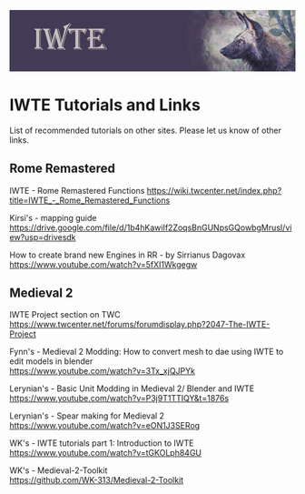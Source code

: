 ![IWTE banner](../IWTEgithub_images/IWTEbanner.jpg)
# IWTE Tutorials and Links

List of recommended tutorials on other sites.
Please let us know of other links.

## Rome Remastered

IWTE - Rome Remastered Functions
https://wiki.twcenter.net/index.php?title=IWTE_-_Rome_Remastered_Functions

Kirsi's - mapping guide  
https://drive.google.com/file/d/1b4hKawiIf2ZoqsBnGUNpsGQowbgMrusI/view?usp=drivesdk

How to create brand new Engines in RR - by Sirrianus Dagovax
https://www.youtube.com/watch?v=5fXI1Wkgegw

## Medieval 2

IWTE Project section on TWC https://www.twcenter.net/forums/forumdisplay.php?2047-The-IWTE-Project

Fynn's - Medieval 2 Modding: How to convert mesh to dae using IWTE to edit models in blender  
https://www.youtube.com/watch?v=3Tx_xjQJPYk

Lerynian's - Basic Unit Modding in Medieval 2/ Blender and IWTE  
https://www.youtube.com/watch?v=P3j9T1TTIQY&t=1876s

Lerynian's - Spear making for Medieval 2  
https://www.youtube.com/watch?v=eON1J3SERog

WK's   - IWTE tutorials part 1: Introduction to IWTE  
https://www.youtube.com/watch?v=tGKOLph84GU

WK's - Medieval-2-Toolkit  
https://github.com/WK-313/Medieval-2-Toolkit
